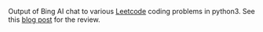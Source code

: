 Output of Bing AI chat to various [Leetcode](https://leetcode.com/) coding problems in python3. See this [blog post](https://youcanai.blogspot.com/2023/05/ai-chatbot-programming-leetcode.html) for the review.
